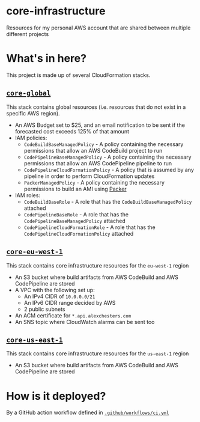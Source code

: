 # core-infrastructure
Resources for my personal AWS account that are shared between multiple different
projects

# What's in here?
This project is made up of several CloudFormation stacks.

## [`core-global`](./cdk/stacks/core-global/index.ts)
This stack contains global resources (i.e. resources that do not exist in a
specific AWS region).

* An AWS Budget set to $25, and an email notification to be sent if the
forecasted cost exceeds 125% of that amount
* IAM policies:
    * `CodeBuildBaseManagedPolicy` - A policy containing the necessary permissions
    that allow an AWS CodeBuild project to run
    * `CodePipelineBaseManagedPolicy` - A policy containing the necessary
    permissions that allow an AWS CodePipeline pipeline to run
    * `CodePipelineCloudFormationPolicy` - A policy that is assumed by any
    pipeline in order to perform CloudFormation updates
    * `PackerManagedPolicy` - A policy containing the necessary permissions to
    build an AMI using [Packer](https://www.packer.io/)
* IAM roles:
    * `CodeBuildBaseRole` - A role that has the `CodeBuildBaseManagedPolicy`
    attached
    * `CodePipelineBaseRole` - A role that has the `CodePipelineBaseManagedPolicy`
    attached
    * `CodePipelineCloudFormationRole` - A role that has the
    `CodePipelineCloudFormationPolicy` attached

## [`core-eu-west-1`](./cdk/stacks/core-eu-west-1/index.ts)
This stack contains core infrastructure resources for the `eu-west-1` region

* An S3 bucket where build artifacts from AWS CodeBuild and AWS CodePipeline are
stored
* A VPC with the following set up:
    * An IPv4 CIDR of `10.0.0.0/21`
    * An IPv6 CIDR range decided by AWS
    * 2 public subnets
* An ACM certificate for `*.api.alexchesters.com`
* An SNS topic where CloudWatch alarms can be sent too

## [`core-us-east-1`](./cdk/stacks/core-us-east-1/index.ts)
This stack contains core infrastructure resources for the `us-east-1` region
* An S3 bucket where build artifacts from AWS CodeBuild and AWS CodePipeline are
stored

# How is it deployed?
By a GitHub action workflow defined in
[`.github/workflows/ci.yml`](.github/workflows/ci.yml)
